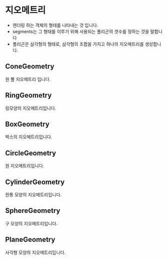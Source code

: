 # 지오메트리

- 렌더링 하는 객체의 형태를 나타내는 것 입니다.
- segments는 그 형태를 이루기 위해 사용되는 폴리곤의 갯수를 정하는 것을 말합니다
- 폴리곤은 삼각형의 형태로, 삼각형의 조합을 가지고 하나의 지오메트리를 생성합니다.

## ConeGeometry

원 뿔 지오메트리 입니다.

## RingGeometry

링모양의 지오메트리입니다.

## BoxGeometry

박스의 지오메트리입니다.

## CircleGeometry

원 지오메트리입니다.

## CylinderGeometry

원통 모양의 지오메트리입니다.

## SphereGeometry

구 모양의 지오메트리입니다.

## PlaneGeometry

사각형 모양의 지오메트리입니다.
